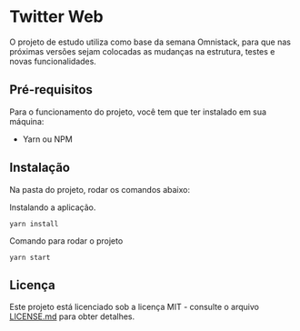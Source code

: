 # Twitter Web

O projeto de estudo utiliza como base da semana Omnistack, para que nas próximas versões sejam colocadas as mudanças na estrutura, testes e novas funcionalidades.

## Pré-requisitos

Para o funcionamento do projeto, você tem que ter instalado em sua máquina:

- Yarn ou NPM

## Instalação

Na pasta do projeto, rodar os comandos abaixo:

Instalando a aplicação.

```
yarn install
```

Comando para rodar o projeto

```
yarn start
```

## Licença

Este projeto está licenciado sob a licença MIT - consulte o arquivo [LICENSE.md](LICENSE.md) para obter detalhes.
